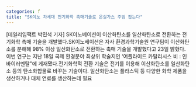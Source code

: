 ```yaml
---
categories: f
title: "SK이노 차세대 전기화학 촉매기술로 온실가스 주범 잡는다"
---
```

[데일리임팩트 박민석 기자] SK이노베이션이 이산화탄소를 일산화탄소로 전환하는 전기화학 촉매 기술을 개발했다.SK이노베이션은 자사 환경과학기술원 연구팀이 이산화탄소를 분해해 98% 이상 일산화탄소로 전환하는 촉매 기술을 개발했다고 23일 밝혔다. 이번 연구는 지난 18일 국제 환경분야 최상위 학술지인 ‘어플라이드 카탈리시스 비 : 인바이러멘탈"에 게재됐다.전기화학적 전환 기술은 전기를 이용해 이산화탄소를 일산화탄소 등의 탄소화합물로 바꾸는 기술이다. 일산화탄소는 플라스틱 등 다양한 화학 제품을 생산하거나 대체 연료를 생산하는데 필요
